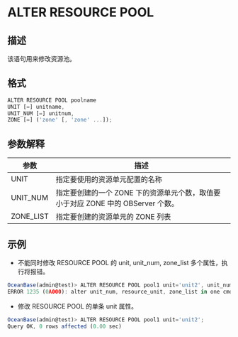 ALTER RESOURCE POOL 
========================================



描述 
-----------

该语句用来修改资源池。

格式 
-----------

```javascript
ALTER RESOURCE POOL poolname 
UNIT [=] unitname, 
UNIT_NUM [=] unitnum, 
ZONE [=] ('zone' [, 'zone' ...]);
```



参数解释 
-------------



|  **参数**   |                       **描述**                        |
|-----------|-----------------------------------------------------|
| UNIT      | 指定要使用的资源单元配置的名称                                     |
| UNIT_NUM  | 指定要创建的一个 ZONE 下的资源单元个数，取值要小于对应 ZONE 中的 OBServer 个数。 |
| ZONE_LIST | 指定要创建的资源单元的 ZONE 列表                                 |





示例 
-----------

* 不能同时修改 RESOURCE POOL 的 unit, unit_num, zone_list 多个属性，执行将报错。




```javascript
OceanBase(admin@test)> ALTER RESOURCE POOL pool1 unit='unit2', unit_num=1, zone_list=('zone1');
ERROR 1235 (0A000): alter unit_num, resource_unit, zone_list in one cmd not supported
```



* 修改 RESOURCE POOL 的单条 unit 属性。




```javascript
OceanBase(admin@test)> ALTER RESOURCE POOL pool1 unit='unit2';
Query OK, 0 rows affected (0.00 sec)
```



